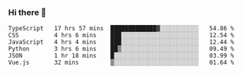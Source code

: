 ### Hi there 👋

<!--START_SECTION:waka-->

```text
TypeScript   17 hrs 57 mins  █████████████▓░░░░░░░░░░░   54.86 %
CSS          4 hrs 6 mins    ███░░░░░░░░░░░░░░░░░░░░░░   12.54 %
JavaScript   4 hrs 4 mins    ███░░░░░░░░░░░░░░░░░░░░░░   12.44 %
Python       3 hrs 6 mins    ██▒░░░░░░░░░░░░░░░░░░░░░░   09.49 %
JSON         1 hr 18 mins    █░░░░░░░░░░░░░░░░░░░░░░░░   03.99 %
Vue.js       32 mins         ▒░░░░░░░░░░░░░░░░░░░░░░░░   01.64 %
```

<!--END_SECTION:waka-->
